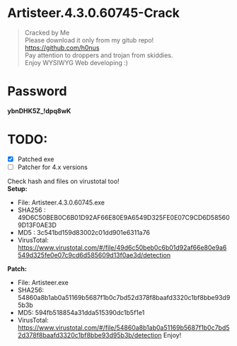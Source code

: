 # Artisteer.4.3.0.60745-Crack
> Cracked by Me <br>
> Please download it only from my gitub repo! <br>
> https://github.com/h0nus <br>
> Pay attention to droppers and trojan from skiddies. <br>
> Enjoy WYSIWYG Web developing :) <br>

# Password
**ybnDHK5Z_!dpq8wK**
# TODO:
- [x] Patched exe
- [ ] Patcher for 4.x versions

Check hash and files on virustotal too!<br>
**Setup:**
- File: Artisteer.4.3.0.60745.exe 
- SHA256 : 49D6C50BEB0C6B01D92AF66E80E9A6549D325FE0E07C9CD6D585609D13F0AE3D
- MD5 : 3c541bd159d83002c01dd901e6311a76
- VirusTotal: https://www.virustotal.com/#/file/49d6c50beb0c6b01d92af66e80e9a6549d325fe0e07c9cd6d585609d13f0ae3d/detection


**Patch:**
- File: Artisteer.exe
- SHA256: 54860a8b1ab0a51169b5687f1b0c7bd52d378f8baafd3320c1bf8bbe93d95b3b
- MD5: 594fb518854a31dda515390dc1b5f1e1
- VirusTotal: https://www.virustotal.com/#/file/54860a8b1ab0a51169b5687f1b0c7bd52d378f8baafd3320c1bf8bbe93d95b3b/detection
Enjoy!
